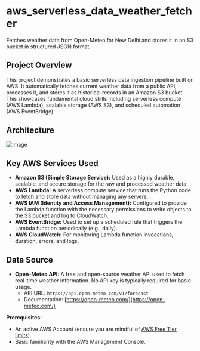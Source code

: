 # aws_serverless_data_weather_fetcher
Fetches weather data from Open-Meteo for New Delhi and stores it in an S3 bucket in structured JSON format.


## Project Overview

This project demonstrates a basic serverless data ingestion pipeline built on AWS. It automatically fetches current weather data from a public API, processes it, and stores it as historical records in an Amazon S3 bucket. This showcases fundamental cloud skills including serverless compute (AWS Lambda), scalable storage (AWS S3), and scheduled automation (AWS EventBridge).

## Architecture

![image](https://github.com/user-attachments/assets/60750166-c3d2-4de1-b269-27691256752a)


## Key AWS Services Used

* **Amazon S3 (Simple Storage Service):** Used as a highly durable, scalable, and secure storage for the raw and processed weather data.
* **AWS Lambda:** A serverless compute service that runs the Python code to fetch and store data without managing any servers.
* **AWS IAM (Identity and Access Management):** Configured to provide the Lambda function with the necessary permissions to write objects to the S3 bucket and log to CloudWatch.
* **AWS EventBridge:** Used to set up a scheduled rule that triggers the Lambda function periodically (e.g., daily).
* **AWS CloudWatch:** For monitoring Lambda function invocations, duration, errors, and logs.

## Data Source

* **Open-Meteo API:** A free and open-source weather API used to fetch real-time weather information. No API key is typically required for basic usage.
    * API URL: `https://api.open-meteo.com/v1/forecast`
    * Documentation: [https://open-meteo.com/](https://open-meteo.com/)

**Prerequisites:**
* An active AWS Account (ensure you are mindful of [AWS Free Tier limits](https://aws.amazon.com/free/)).
* Basic familiarity with the AWS Management Console.
